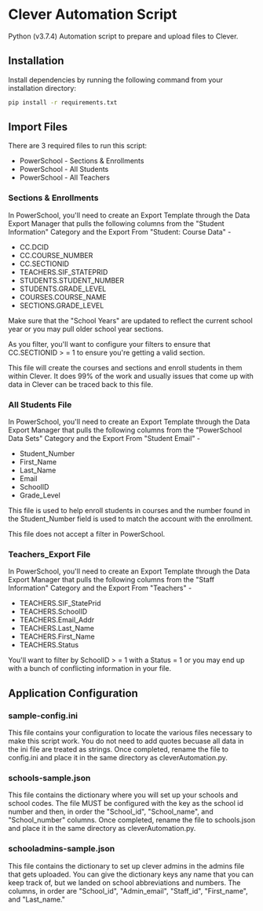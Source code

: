 # Clever Automation Script
Python (v3.7.4) Automation script to prepare and upload files to Clever.

## Installation
Install dependencies by running the following command from your installation directory:
```sh
pip install -r requirements.txt
```

## Import Files
There are 3 required files to run this script:
* PowerSchool - Sections & Enrollments
* PowerSchool - All Students
* PowerSchool - All Teachers

### Sections & Enrollments
In PowerSchool, you'll need to create an Export Template through the Data Export Manager that pulls the following columns from the "Student Information" Category and the Export From "Student: Course Data" -
* CC.DCID
* CC.COURSE_NUMBER
* CC.SECTIONID
* TEACHERS.SIF_STATEPRID
* STUDENTS.STUDENT_NUMBER
* STUDENTS.GRADE_LEVEL
* COURSES.COURSE_NAME
* SECTIONS.GRADE_LEVEL

Make sure that the "School Years" are updated to reflect the current school year or you may pull older school year sections.

As you filter, you'll want to configure your filters to ensure that CC.SECTIONID > = 1 to ensure you're getting a valid section.

This file will create the courses and sections and enroll students in them within Clever. It does 99% of the work and usually issues that come up with data in Clever can be traced back to this file.

### All Students File
In PowerSchool, you'll need to create an Export Template through the Data Export Manager that pulls the following columns from the "PowerSchool Data Sets" Category and the Export From "Student Email" -
* Student_Number
* First_Name
* Last_Name
* Email
* SchoolID
* Grade_Level

This file is used to help enroll students in courses and the number found in the Student_Number field is used to match the account with the enrollment.

This file does not accept a filter in PowerSchool.

### Teachers_Export File
In PowerSchool, you'll need to create an Export Template through the Data Export Manager that pulls the following columns from the "Staff Information" Category and the Export From "Teachers" -
* TEACHERS.SIF_StatePrid
* TEACHERS.SchoolID
* TEACHERS.Email_Addr
* TEACHERS.Last_Name
* TEACHERS.First_Name
* TEACHERS.Status

You'll want to filter by SchoolID > = 1 with a Status = 1 or you may end up with a bunch of conflicting information in your file.

## Application Configuration

### sample-config.ini
This file contains your configuration to locate the various files necessary to make this script work. You do not need to add quotes becuase all data in the ini file are treated as strings.  Once completed, rename the file to config.ini and place it in the same directory as cleverAutomation.py.

### schools-sample.json
This file contains the dictionary where you will set up your schools and school codes. The file MUST be configured with the key as the school id number and then, in order the "School_id", "School_name", and "School_number" columns. Once completed, rename the file to schools.json and place it in the same directory as cleverAutomation.py.

### schooladmins-sample.json
This file contains the dictionary to set up clever admins in the admins file that gets uploaded. You can give the dictionary keys any name that you can keep track of, but we landed on school abbreviations and numbers. The columns, in order are "School_id", "Admin_email", "Staff_id", "First_name", and "Last_name."

